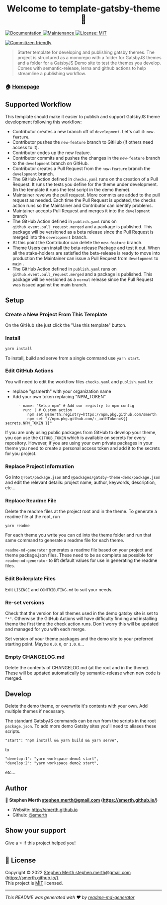 <h1 align="center">Welcome to template-gatsby-theme 👋</h1>
<p>
  <a href="https://github.com/smerth/template-gatsby-theme#readme" target="_blank">
    <img alt="Documentation" src="https://img.shields.io/badge/documentation-yes-brightgreen.svg" />
  </a>
  <a href="https://github.com/smerth/template-gatsby-theme/graphs/commit-activity" target="_blank">
    <img alt="Maintenance" src="https://img.shields.io/badge/Maintained%3F-yes-green.svg" />
  </a>
  <a href="https://github.com/smerth/template-gatsby-theme/blob/master/LICENSE" target="_blank">
    <img alt="License: MIT" src="https://img.shields.io/github/license/smerth/template-gatsby-theme" />
  </a>

</p>

[![Commitizen friendly](https://img.shields.io/badge/commitizen-friendly-brightgreen.svg)](http://commitizen.github.io/cz-cli/)

> Starter template for developing and publishing gatsby themes. The project is structured as a monorepo with a folder for GatsbyJS themes and a folder for a GatsbyJS Demo site to test the themes you develop. Comes with semantic-release, lerna and github actions to help streamline a publishing workflow.

### 🏠 [Homepage](https://github.com/smerth/template-gatsby-theme#readme)

## Supported Workflow

This template should make it easier to publish and support GatsbyJS theme development following this workflow:

- Contributor creates a new branch off of  `development`.  Let's call it: `new-feature`.
- Contributor pushes the `new-feature` branch to GitHub (if others need access to it).  
- Contributor codes up the new feature.
- Contributor commits and pushes the changes in the `new-feature` branch to the `development` branch on GitHub.  
- Contributor creates a Pull Request from the `new-feature` branch the `development` branch.
- The GitHub Action defined in `checks.yaml` runs on the creation of a Pull Request.  It runs the tests you define for the theme under development. (In the template it runs the test script in the demo theme).
- Maintainer reveiws the pull request.  More commits are added to the pull request as needed.  Each time the Pull Request is updated, the checks action runs so the Maintainer and Contributor can identify problems.
- Maintainer accepts Pull Request and merges it into the `development` branch
- The GitHub Action defined in `publish.yaml` runs on `github.event.pull_request.merged` and a package is published.  This package will be versioned as a beta release since the Pull Request is merged into the `development` branch.
- At this point the Contributor can delete the `new-feature` branch.
- Theme Users can install the beta-release Package and test it out.  When all the stake-holders are satisfied the beta-release is ready to move into production the Maintainer can issue a Pull Request from `development` to `main` .
- The GitHub Action defined in `publish.yaml` runs on `github.event.pull_request.merged` and a package is published.  This package will be versioned as a `normal` release since the Pull Request was issued against the main branch.

## Setup

### Create a New Project From This Template

On the GitHub site just click the "Use this template" button.

### Install

```sh
yarn install
```

To install, build and serve from a single command use `yarn start`.

### Edit GitHub Actions

You will need to edit the workflow files `checks.yaml` and `publish.yaml` to:

- replace "@smerth" with your organization name
- Add your own token replacing "NPM_TOKEN"

```
      - name: "Setup npm" # Add our registry to npm config
        run: | # Custom action
          npm set @smerth:registry=https://npm.pkg.github.com/smerth
          npm set "//npm.pkg.github.com/:_authToken=${{ secrets.NPM_TOKEN }}"
```

If you are only using public packages from GitHub to develop your theme, you can use the `GITHUB_TOKEN` which is available on secrets for every repository.  However, if you are using your own private packages in your theme you need to create a personal access token and add it to the secrets for you project.

### Replace Project Information

Go into `@root/package.json` and `@packages/gatsby-theme-demo/package.json` and edit the relevant details: project name, author, keywords, description, etc...

### Replace Readme File

Delete the readme files at the project root and in the theme.  To generate a readme file at the root, run

```
yarn readme
```

For each theme you write you can cd into the theme folder and run that same command to generate a readme file for each theme.

`readme-md-generator` generates a readme file based on your project and theme package.json files.  These need to be as complete as possible for `readme-md-generator` to lift default values for use in generating the readme files.

### Edit Boilerplate Files

Edit `LISENCE` and `CONTRIBUTING.md`  to suit your needs.

### Re-set versions

Check that the version for all themes used in the demo gatsby site is set to `"*"`.  Otherwise the GitHub Actions will have difficulty finding and installing theme the first time the check action runs.  Don't worry this will be updated and managed for you with each merge.

Set version of your theme packages and the demo site to your preferred starting point. Maybe `0.0.0`, or `1.0.0`...

### Empty CHANGELOG.md

Delete the contents of CHANGELOG.md (at the root and in the theme).  These will be updated automatically by semantic-release when new code is merged.

## Develop

Delete the demo theme, or overwrite it's contents with your own.  Add multiple themes if necessary.

The standard GatsbyJS commands can be run from the scripts in the root `package.json`.  To add more demo Gatsby sites you'll need to aliases these scripts.

```
"start": "npm install && yarn build && yarn serve",
```

to

```
"develop:1": "yarn workspace demo1 start",
"develop:2": "yarn workspace demo2 start",
```

etc...

## Author

👤 **Stephen Merth <stephen.merth@gmail.com> (<https://smerth.github.io/>)**

- Website: <http://smerth.github.io>
- Github: [@smerth](https://github.com/smerth)

## Show your support

Give a ⭐️ if this project helped you!

## 📝 License

Copyright © 2022 [Stephen Merth <stephen.merth@gmail.com> (<https://smerth.github.io/>)](https://github.com/smerth).<br />
This project is [MIT](https://github.com/smerth/template-gatsby-theme/blob/master/LICENSE) licensed.

***
_This README was generated with ❤️ by [readme-md-generator](https://github.com/kefranabg/readme-md-generator)_
